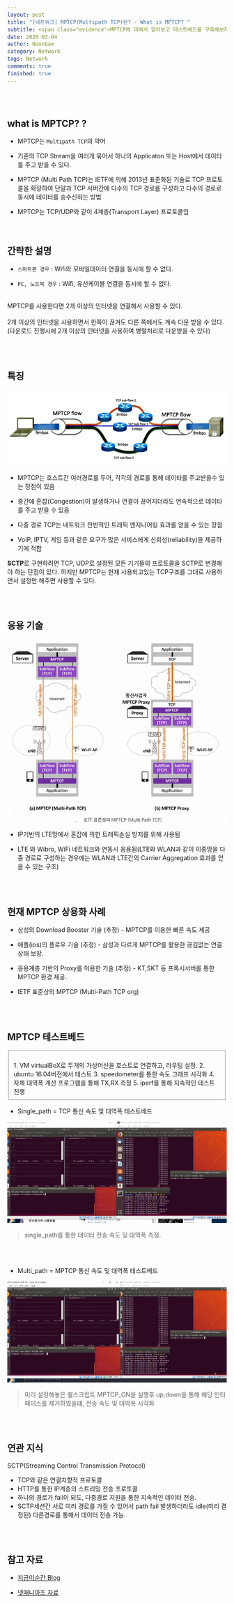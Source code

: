 ```yaml
---
layout: post
title: "[네트워크] MPTCP(Multipath TCP)란? - What is MPTCP? "
subtitle: <span class="evidence">MPTCP에 대해서 알아보고 테스트배드를 구축해보자.</span>
date: 2020-03-04
author: NoonGam
category: Network
tags: Network
comments: true
finished: true
---
```


<br><br>
## what is MPTCP? ?


- MPTCP는 `Multipath TCP`의 약어

- 기존의 TCP Stream을 여러개 묶어서 하나의 Applicaton 또는 Host에서 데이타를 주고
받을 수 있다.

- MPTCP (Multi Path TCP)는 IETF에 의해 2013년 표준화된 기술로 TCP 프로토콜을 확장하여 단말과 TCP 서버간에 다수의 TCP 경로를 구성하고 다수의 경로로 동시에 데이터를 송수신하는 방법

- MPTCP는 TCP/UDP와 같이 4계층(Transport Layer) 프로토콜임
<br><br><br>


## 간략한 설명

- `스마트폰 경우` : Wifi와 모바일데이터 연결을 동시에 할 수 없다.

- `PC, 노트북 경우` : Wifi, 유선케이블 연결을 동시에 할 수 없다.  

<br>
MPTCP를 사용한다면 2개 이상의 인터넷을 연결해서 사용할 수 있다.<br>
<br>  
2개 이상의 인터넷을 사용하면서 한쪽이 끊겨도 다른 쪽에서도 계속 다운 받을 수 있다.<br>
(다운로드 진행시에 2개 이상의 인터넷을 사용하여 병렬처리로 다운받을 수 있다)<br>




<br><br>
## 특징

![img](/img/5-Network/2018-07-20-What-is-MPTCP/1.png)

- MPTCP는 호스트간 여러경로를 두어, 각각의 경로를 통해 데이타를 주고받을수 있는 장점이 있음

- 중간에 혼잡(Congestion)이 발생하거나 연결이 끊어지더라도 연속적으로 데이타를 주고 받을 수 있음

- 다중 경로 TCP는 네트워크 전반적인 트래픽 엔지니어링 효과를 얻을 수 있는 장점

- VoIP, IPTV, 게임 등과 같은 요구가 많은 서비스에게 신뢰성(reliability)을 제공하기에 적합

<a> <b title="Streaming Control Transmission Protocol 하단 참조">SCTP</b>로 구현하려면 TCP, UDP로 설정된 모든 기기들의 프로토콜을 SCTP로 변경해야 하는 단점이 있다.
하지만 MPTCP는 현재 사용되고있는 TCP구조를 그대로 사용하면서 설정만 해주면 사용할 수 있다.  
</a>

<br><br>
## 응용 기술

![img](/img/5-Network/2018-07-20-What-is-MPTCP/2.jpg)

- IP기반의 LTE망에서 혼잡에 의한 트래픽손실 방지를 위해 사용됨

- LTE 와 Wibro, WiFi 네트워크와 연동시 응용됨(LTE와 WLAN과 같이 이종망을 다중 경로로 구성하는 경우에는 WLAN과 LTE간의 Carrier Aggregation 효과를 얻을 수 있는 구조)



<br><br>
## 현재 MPTCP 상용화 사례




- 삼성의 Download Booster 기술 (추정) - MPTCP를 이용한 빠른 속도 제공

- 애플(ios)의 플로우 기술 (추정)  - 삼성과 다르게 MPTCP를 활용한 끊김없는 연결상태 보장.

- 응용계층 기반의 Proxy를 이용한 기술 (추정) - KT,SKT 등 프록시서버를 통한 MPTCP 환경 제공.

- IETF 표준상의 MPTCP (Multi-Path TCP org)  

<br><br>

## MPTCP 테스트베드

<fieldset id="gpg-fieldset"> <br>
 1. VM virtualBoX로 두개의 가상머신을 호스트로 연결하고, 라우팅 설정.  
 2. ubuntu 16.04버전에서 테스트  
 3. speedometer를 통한 속도 그래프 시각화  
 4. 자체 대역폭 계산 프로그램을 통해 TX,RX 측정  
 5. iperf를 통해 지속적인 테스트 진행  
</fieldset>

- Single_path = TCP 통신 속도 및 대역폭 테스트베드

![img](/img/5-Network/2018-07-20-What-is-MPTCP/single_path.gif)

> single_path를 통한 데이터 전송 속도 및 대역폭 측정.

<br><br>

- Multi_path = MPTCP 통신 속도 및 대역폭 테스트베드

![img](/img/5-Network/2018-07-20-What-is-MPTCP/Multi_path.gif)

> 미리 설정해놓은 쉘스크립트 MPTCP_ON을 실행후 up,down을 통해 해당 인터페이스를 제거하였을떄, 전송 속도 및 대역폭 시각화



<br><br>


## 연관 지식

SCTP(Streaming Control Transmission Protocol)

- TCP와 같은 연결지향적 프로토콜
- HTTP를 통한 IP계층의 스트리밍 전송 프로토콜
- 하나의 경로가 fail이 되도, 다중경로 지원을 통한 지속적인 데이터 전송.
- SCTP세션간 서로 여러 경로를 가질 수 있어서 path fail 발생하더라도 idle(미리 결정된) 다른경로를 통해서 데이터 전송 가능.


<br><br>
## 참고 자료

- [지금이순간 Blog](http://ensxoddl.tistory.com/263)

- [넷매니아즈 자료](https://www.netmanias.com/ko/post/blog/6719/carrier-aggregation-lte-wi-fi/integration-of-lte-and-wi-fi-networks-2-non-3gpp-based)
